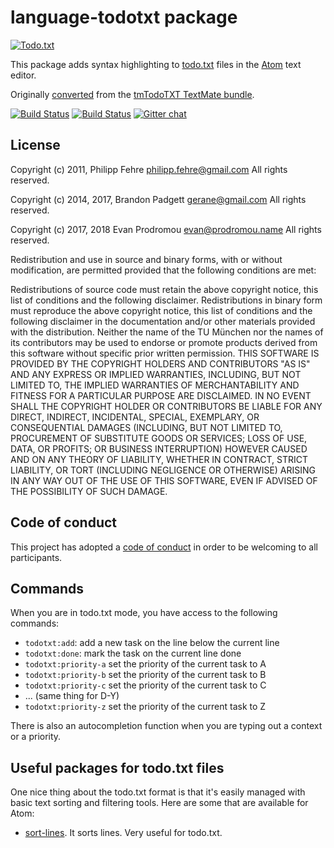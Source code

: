 # language-todotxt package

[![Todo.txt](http://todotxt.org/images/todotxt_logo_2012.png)](http://todotxt.org/)

This package adds syntax highlighting to [todo.txt](http://todotxt.org/) files
in the [Atom](https://atom.io/) text editor.

Originally [converted](http://atom.io/docs/latest/converting-a-text-mate-bundle)
from the [tmTodoTXT TextMate
bundle](https://github.com/sideshowcoder/tmTodoTXT).

[![Build Status](https://travis-ci.org/todotxt/language-todotxt.svg?branch=master)](https://travis-ci.org/todotxt/language-todotxt)
[![Build Status](https://ci.appveyor.com/api/projects/status/oepsrww0c70esa4j/branch/master?svg=true)](https://ci.appveyor.com/project/karbassi/language-todotxt/branch/master)
[![Gitter chat](https://badges.gitter.im/todotxt/language-todotxt.png)](https://gitter.im/todotxt/language-todotxt)

## License

Copyright (c) 2011, Philipp Fehre <philipp.fehre@gmail.com> All rights reserved.

Copyright (c) 2014, 2017, Brandon Padgett <gerane@gmail.com> All rights reserved.

Copyright (c) 2017, 2018 Evan Prodromou <evan@prodromou.name> All rights reserved.

Redistribution and use in source and binary forms, with or without modification,
are permitted provided that the following conditions are met:

Redistributions of source code must retain the above copyright notice, this list
of conditions and the following disclaimer. Redistributions in binary form must
reproduce the above copyright notice, this list of conditions and the following
disclaimer in the documentation and/or other materials provided with the
distribution. Neither the name of the TU München nor the names of its
contributors may be used to endorse or promote products derived from this
software without specific prior written permission. THIS SOFTWARE IS PROVIDED BY
THE COPYRIGHT HOLDERS AND CONTRIBUTORS "AS IS" AND ANY EXPRESS OR IMPLIED
WARRANTIES, INCLUDING, BUT NOT LIMITED TO, THE IMPLIED WARRANTIES OF
MERCHANTABILITY AND FITNESS FOR A PARTICULAR PURPOSE ARE DISCLAIMED. IN NO EVENT
SHALL THE COPYRIGHT HOLDER OR CONTRIBUTORS BE LIABLE FOR ANY DIRECT, INDIRECT,
INCIDENTAL, SPECIAL, EXEMPLARY, OR CONSEQUENTIAL DAMAGES (INCLUDING, BUT NOT
LIMITED TO, PROCUREMENT OF SUBSTITUTE GOODS OR SERVICES; LOSS OF USE, DATA, OR
PROFITS; OR BUSINESS INTERRUPTION) HOWEVER CAUSED AND ON ANY THEORY OF
LIABILITY, WHETHER IN CONTRACT, STRICT LIABILITY, OR TORT (INCLUDING NEGLIGENCE
OR OTHERWISE) ARISING IN ANY WAY OUT OF THE USE OF THIS SOFTWARE, EVEN IF
ADVISED OF THE POSSIBILITY OF SUCH DAMAGE.

## Code of conduct

This project has adopted a [code of conduct](https://github.com/todotxt/language-todotxt/blob/master/CODE_OF_CONDUCT.md)
in order to be welcoming to all participants.

## Commands

When you are in todo.txt mode, you have access to the following commands:

- `todotxt:add`: add a new task on the line below the current line
- `todotxt:done`: mark the task on the current line done
- `todotxt:priority-a` set the priority of the current task to A
- `todotxt:priority-b` set the priority of the current task to B
- `todotxt:priority-c` set the priority of the current task to C
- ... (same thing for D-Y)
- `todotxt:priority-z` set the priority of the current task to Z

There is also an autocompletion function when you are typing out a context or
a priority.

## Useful packages for todo.txt files

One nice thing about the todo.txt format is that it's easily managed with basic
text sorting and filtering tools. Here are some that are available for Atom:

- [sort-lines](https://github.com/atom/sort-lines). It sorts lines. Very useful
  for todo.txt.
